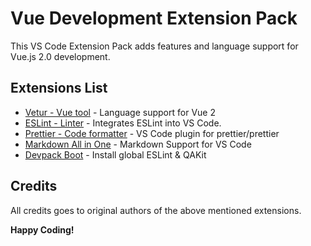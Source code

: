# Vue Development Extension Pack

This VS Code Extension Pack adds features and language support for Vue.js 2.0 development.

## Extensions List

- [Vetur - Vue tool](https://marketplace.visualstudio.com/items?itemName=octref.vetur) - Language support for Vue 2
- [ESLint - Linter](https://marketplace.visualstudio.com/items?itemName=dbaeumer.vscode-eslint) -
  Integrates ESLint into VS Code.
- [Prettier - Code formatter](https://marketplace.visualstudio.com/items?itemName=esbenp.prettier-vscode) -
  VS Code plugin for prettier/prettier
- [Markdown All in One](https://marketplace.visualstudio.com/items?itemName=yzhang.markdown-all-in-one) - Markdown Support for VS Code
- [Devpack Boot](https://marketplace.visualstudio.com/items?itemName=yessky.devpack-boot) - Install global ESLint & QAKit

## Credits

All credits goes to original authors of the above mentioned extensions.

**Happy Coding!**